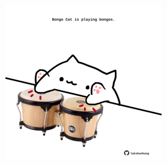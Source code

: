 <!-- built at 13/05/2025, 17:00:37 UTC -->
<p align="center">
  <img width="500" height="500" src="./ReadmeImage.svg">
</p>
